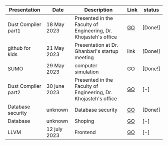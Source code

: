 Presentation | Date | Description | Link | status
--- | --- | --- | --- | ---
Dust Compiler part1 | 18 May 2023 | Presented in the Faculty of Engineering, Dr. Khojasteh's office | [GO](https://github.com/Sajjad-s-presentations/Dust_compiler) | [Done!]
github for kids | 21 May 2023 | Presentation at Dr. Ghanbari's startup meeting | link | [Done!]
SUMO | 29 May 2023 | computer simulation | [GO](https://github.com/Sajjad-s-presentations/sumo-simulator) | [Done!]
Dust Compiler part2 | 30 june 2023 | Presented in the Faculty of Engineering, Dr. Khojasteh's office | [GO](https://github.com/Sajjad-s-presentations/Dust_compiler) | [-]
Database security | unknown | Database security | [GO](https://github.com/Sajjad-s-presentations/Database-security) | [Done!]
Database | unknown | Shoping | [GO](https://github.com/Sajjad-s-presentations/Database-security) | [-]
LLVM | 12 july 2023 | Frontend | [GO](https://github.com/Sajjad-s-presentations/LLVM) | [-]


